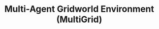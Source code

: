---
layout: page 
title: Multi-Agent Gridworld Environment (MultiGrid) 
description: Playing with this lightweight multi-agent gridworld Gym environment built on the MiniGrid environment.
img: /assets/img/magrid.png 
redirect: https://github.com/Nikunj-Gupta/gym-multigrid 
importance: 3 
category: IRL Lab
--- 